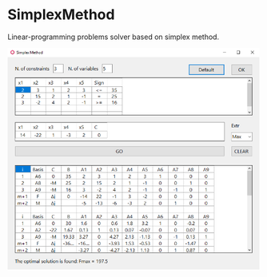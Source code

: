 # SimplexMethod
Linear-programming problems solver based on simplex method.

![Alt text](/screenshot.png?raw=true "Screenshot")
